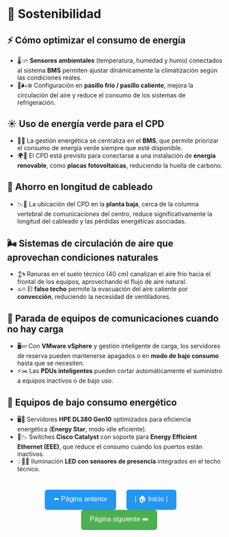 # 🌱 Sostenibilidad

## ⚡ Cómo optimizar el consumo de energía

- 🌡️💧🔥 **Sensores ambientales** (temperatura, humedad y humo) conectados al sistema **BMS** permiten ajustar dinámicamente la climatización según las condiciones reales.
- 🔄🌬️❄️ Configuración en **pasillo frío / pasillo caliente**, mejora la circulación del aire y reduce el consumo de los sistemas de refrigeración.

## ☀️ Uso de energía verde para el CPD

- 🧠🔌 La gestión energética se centraliza en el **BMS**, que permite priorizar el consumo de energía verde siempre que esté disponible.
- 🌍🔋 El CPD está previsto para conectarse a una instalación de **energía renovable**, como **placas fotovoltaicas**, reduciendo la huella de carbono.

## 🔌 Ahorro en longitud de cableado

- 📉🧵 La ubicación del CPD en la **planta baja**, cerca de la columna vertebral de comunicaciones del centro, reduce significativamente la longitud del cableado y las pérdidas energéticas asociadas.

## 🌬️ Sistemas de circulación de aire que aprovechan condiciones naturales

- ↕️🌀 Ranuras en el suelo técnico (40 cm) canalizan el aire frío hacia el frontal de los equipos, aprovechando el flujo de aire natural.
- 🔝🔥 El **falso techo** permite la evacuación del aire caliente por **convección**, reduciendo la necesidad de ventiladores.

## 📴 Parada de equipos de comunicaciones cuando no hay carga

- 🖥️💤 Con **VMware vSphere** y gestión inteligente de carga, los servidores de reserva pueden mantenerse apagados o en **modo de bajo consumo** hasta que se necesiten.
- ⚡✂️ Las **PDUs inteligentes** pueden cortar automáticamente el suministro a equipos inactivos o de bajo uso.

## 🧃 Equipos de bajo consumo energético

- 🖥️🌟 Servidores **HPE DL380 Gen10** optimizados para eficiencia energética (**Energy Star**, modo idle eficiente).
- 🔌📉 Switches **Cisco Catalyst** con soporte para **Energy Efficient Ethernet (EEE)**, que reduce el consumo cuando los puertos están inactivos.
- 💡🚶‍♂️ Iluminación **LED con sensores de presencia** integrados en el techo técnico.

<p align="center" style="margin-top: 40px;">
  <a href="./seguridadlogicayfisica.md" style="text-decoration: none; margin-right: 20px;">
    <button style="padding: 10px 20px; font-size: 16px; border-radius: 6px; background-color: #2196F3; color: white; border: none;">
      ⬅️ Página anterior
    </button>
  </a>

  <a href="../README.md" style="text-decoration: none; margin-right: 20px;">
    <button style="padding: 10px 20px; font-size: 16px; border-radius: 6px; background-color: #2196F3; color: white; border: none;">
      | 🏠 Inicio |
    </button>
  </a>
  
  <a href="./implementacionCPD.md" style="text-decoration: none; margin-left: 20px;">
    <button style="padding: 10px 20px; font-size: 16px; border-radius: 6px; background-color: #4CAF50; color: white; border: none;">
      Página siguiente ➡️
    </button>
  </a>
</p>
